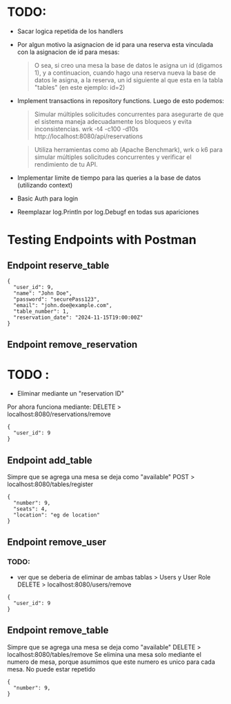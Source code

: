 # TODO:
- Sacar logica repetida de los handlers
- Por algun motivo la asignacion de id para una reserva esta vinculada con la asignacion de id para mesas:
    > O sea, si creo una mesa la base de datos le asigna un id (digamos 1), y a continuacion, cuando hago una reserva nueva
      la base de datos le asigna, a la reserva, un id siguiente al que esta en la tabla "tables" (en este ejemplo: id=2)

- Implement transactions in repository functions.
  Luego de esto podemos:
  > Simular múltiples solicitudes concurrentes para asegurarte de que el sistema maneja adecuadamente los bloqueos y evita inconsistencias.
  wrk -t4 -c100 -d10s http://localhost:8080/api/reservations

  > Utiliza herramientas como ab (Apache Benchmark), wrk o k6 para simular múltiples solicitudes concurrentes y verificar el rendimiento de tu API.

- Implementar limite de tiempo para las queries a la base de datos (utilizando context)

- Basic Auth para login

- Reemplazar log.Println por log.Debugf en todas sus apariciones

# Testing Endpoints with Postman
## Endpoint reserve_table
```
{
  "user_id": 9,
  "name": "John Doe",
  "password": "securePass123",
  "email": "john.doe@example.com",
  "table_number": 1,
  "reservation_date": "2024-11-15T19:00:00Z"
}
```
## Endpoint remove_reservation
# TODO :
 - Eliminar mediante un "reservation ID"

Por ahora funciona mediante: 
DELETE > localhost:8080/reservations/remove
```
{
  "user_id": 9
}
```
## Endpoint add_table
Simpre que se agrega una mesa se deja como "available"
POST > localhost:8080/tables/register
```
{
  "number": 9,
  "seats": 4,
  "location": "eg de location"
}
```
## Endpoint remove_user
 ### TODO:
 - ver que se deberia de eliminar de ambas tablas > Users y User Role
DELETE > localhost:8080/users/remove
```
{
  "user_id": 9
}
```
## Endpoint remove_table
Simpre que se agrega una mesa se deja como "available"
DELETE > localhost:8080/tables/remove
Se elimina una mesa solo mediante el numero de mesa, porque asumimos que este numero es unico para cada mesa. No puede estar repetido
```
{
  "number": 9,
}
```